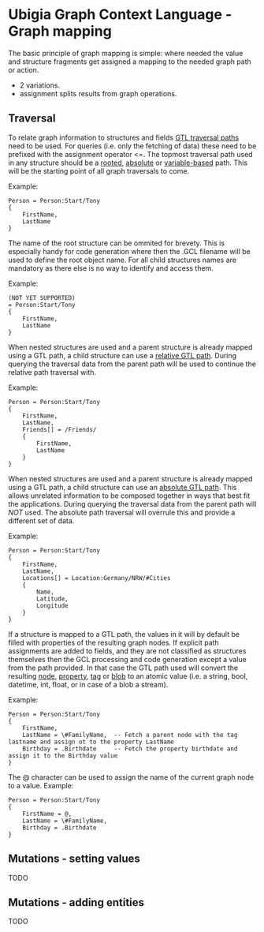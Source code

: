 # Ubigia Graph Context Language - Graph mapping

The basic principle of graph mapping is simple: where needed the value and structure fragments get assigned a mapping
to the needed graph path or action.

- 2 variations.
- assignment splits results from graph operations.

## Traversal
To relate graph information to structures and fields [GTL traversal paths](/PathToBeDetermined) need to be used. For queries (i.e. only the fetching of data) these need to be prefixed with the assignment operator <=. The topmost traversal path used in any structure should be a [rooted](/PathToBeDetermined), [absolute](/PathToBeDetermined) or [variable-based](/PathToBeDetermined) path. This will be the starting point of all graph traversals to come.

Example:
```gcl
Person = Person:Start/Tony
{
    FirstName,
    LastName
}
```

The name of the root structure can be ommited for brevety. This is especially handy for code generation where then the .GCL filename will be used to define the root object name. For all child structures names are mandatory as there else is no way to identify and access them.

Example:
```
(NOT YET SUPPORTED)
= Person:Start/Tony
{
    FirstName,
    LastName
}
```

When nested structures are used and a parent structure is already mapped using a GTL path, a child structure can use a [relative GTL path](/PathToBeDetermined). During querying the traversal data from the parent path will be used to continue the relative path traversal with.

Example:
```gcl
Person = Person:Start/Tony
{
    FirstName,
    LastName,
    Friends[] = /Friends/
    {
        FirstName,
        LastName
    }
}
```


When nested structures are used and a parent structure is already mapped using a GTL path, a child structure can use an [absolute GTL path](/PathToBeDetermined). This allows unrelated information to be composed together in ways that best fit the applications. During querying the traversal data from the parent path will *NOT* used. The absolute path traversal will overrule this and provide a different set of data.

Example:
```gcl
Person = Person:Start/Tony
{
    FirstName,
    LastName,
    Locations[] = Location:Germany/NRW/#Cities
    {
        Name,
        Latitude,
        Longitude
    }
}
```

If a structure is mapped to a GTL path, the values in it will by default be filled with properties of the resulting graph nodes.
If explicit path assignments are added to fields, and they are not classified as structures themselves then the GCL processing and code generation except a value from the path provided. In that case the GTL path used will convert the resulting [node](/PathToBeDetermined), [property](/PathToBeDetermined), [tag](/PathToBeDetermined) or [blob](/PathToBeDetermined) to an atomic value (i.e. a string, bool, datetime, int, float, or in case of a blob a stream).

Example:
```gcl
Person = Person:Start/Tony
{
    FirstName,
    LastName = \#FamilyName,  -- Fetch a parent node with the tag lastname and assign ot to the property LastName
    Birthday = .Birthdate     -- Fetch the property birthdate and assign it to the Birthday value
}
```

The @ character can be used to assign the name of the current graph node to a value.
Example:
```gcl
Person = Person:Start/Tony
{
    FirstName = @,
    LastName = \#FamilyName,
    Birthday = .Birthdate
}
```


## Mutations - setting values
TODO

## Mutations - adding entities
TODO
